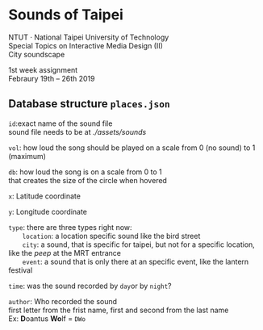 # Sounds of Taipei

NTUT · National Taipei University of Technology  </br>
Special Topics on Interactive Media Design (II) </br>
City soundscape

1st week assignment </br>
Febraury 19th – 26th 2019

Database structure `places.json`
---

`id`:exact name of the sound file </br>
sound file needs to be at *./assets/sounds*

`vol`:  how loud the song should be played on a scale from 0 (no sound) to 1 (maximum)

`db`:   how loud the song is on a scale from 0 to 1  </br>
        that creates the size of the circle when hovered

`x`:   Latitude coordinate 

`y`:   Longitude coordinate

`type`: there are three types right now: </br>
&nbsp;&nbsp;&nbsp;&nbsp;&nbsp;&nbsp; `location`: a location specific sound like the bird street </br>
&nbsp;&nbsp;&nbsp;&nbsp;&nbsp;&nbsp; `city`: a sound, that is specific for taipei, but not for a specific location, like the *peep* at the MRT entrance </br>
&nbsp;&nbsp;&nbsp;&nbsp;&nbsp;&nbsp; `event`: a sound that is only there at an specific event, like the lantern festival

`time`: was the sound recorded by `day`or by `night`?

`author`: Who recorded the sound  </br>
first letter from the frist name, first and second from the last name  </br>
Ex: **D**oantus **Wo**lf = `DWo`


